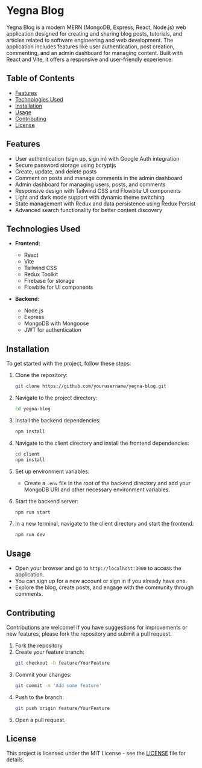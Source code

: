 # Yegna Blog

Yegna Blog is a modern MERN (MongoDB, Express, React, Node.js) web application designed for creating and sharing blog posts, tutorials, and articles related to software engineering and web development. The application includes features like user authentication, post creation, commenting, and an admin dashboard for managing content. Built with React and Vite, it offers a responsive and user-friendly experience.

## Table of Contents

- [Features](#features)
- [Technologies Used](#technologies-used)
- [Installation](#installation)
- [Usage](#usage)
- [Contributing](#contributing)
- [License](#license)

## Features

- User authentication (sign up, sign in) with Google Auth integration
- Secure password storage using bcryptjs
- Create, update, and delete posts
- Comment on posts and manage comments in the admin dashboard
- Admin dashboard for managing users, posts, and comments
- Responsive design with Tailwind CSS and Flowbite UI components
- Light and dark mode support with dynamic theme switching
- State management with Redux and data persistence using Redux Persist
- Advanced search functionality for better content discovery

## Technologies Used

- **Frontend:**

  - React
  - Vite
  - Tailwind CSS
  - Redux Toolkit
  - Firebase for storage
  - Flowbite for UI components

- **Backend:**
  - Node.js
  - Express
  - MongoDB with Mongoose
  - JWT for authentication

## Installation

To get started with the project, follow these steps:

1. Clone the repository:

   ```bash
   git clone https://github.com/yourusername/yegna-blog.git
   ```

2. Navigate to the project directory:

   ```bash
   cd yegna-blog
   ```

3. Install the backend dependencies:

   ```bash
   npm install
   ```

4. Navigate to the client directory and install the frontend dependencies:

   ```bash
   cd client
   npm install
   ```

5. Set up environment variables:

   - Create a `.env` file in the root of the backend directory and add your MongoDB URI and other necessary environment variables.

6. Start the backend server:

   ```bash
   npm run start
   ```

7. In a new terminal, navigate to the client directory and start the frontend:
   ```bash
   npm run dev
   ```

## Usage

- Open your browser and go to `http://localhost:3000` to access the application.
- You can sign up for a new account or sign in if you already have one.
- Explore the blog, create posts, and engage with the community through comments.

## Contributing

Contributions are welcome! If you have suggestions for improvements or new features, please fork the repository and submit a pull request.

1. Fork the repository
2. Create your feature branch:
   ```bash
   git checkout -b feature/YourFeature
   ```
3. Commit your changes:
   ```bash
   git commit -m 'Add some feature'
   ```
4. Push to the branch:
   ```bash
   git push origin feature/YourFeature
   ```
5. Open a pull request.

## License

This project is licensed under the MIT License - see the [LICENSE](LICENSE) file for details.
